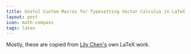 ```yaml
---
title: Useful Custom Macros for Typesetting Vector Calculus in LaTeX
layout: post
icon: math-compass
tags: latex
---
```


Mostly, these are copied from [Lily Chen's](https://swagergroup.mit.edu/lily-chen) own LaTeX work.

<script src="https://gist.github.com/ambuc/318c491d38e5d9d7b57f.js"></script>
